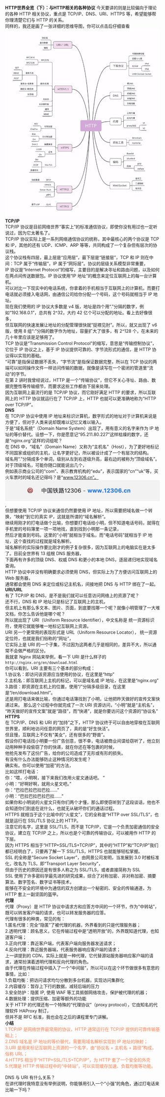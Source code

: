 **HTTP世界全览（下）：与HTTP相关的各种协议**
今天要讲的则是比较偏向于理论的各种 HTTP 相关协议，重点是 TCP/IP、DNS、URI、HTTPS 等，希望能够帮你理清楚它们与 HTTP 的关系。</br>
同样的，我还是画了一张详细的思维导图，你可以点击后仔细查看</br>
![img_5.png](img_5.png)</br>
**TCP/IP**</br>
TCP/IP 协议是目前网络世界“事实上”的标准通信协议，即使你没有用过也一定听说过，因为它太著名了。</br>
TCP/IP 协议实际上是一系列网络通信协议的统称，其中最核心的两个协议是 TCP 和 IP，其他的还有 UDP、ICMP、ARP 等等，共同构成了一个复杂但有层次的协议栈。</br>
这个协议栈有四层，最上层是“应用层”，最下层是“链接层”，TCP 和 IP 则在中间：TCP 属于“传输层”，IP 属于“网际层”。协议的层级关系模型非常重要，</br>
IP 协议是“Internet Protocol”的缩写，主要目的是解决寻址和路由问题，以及如何在两点间传送数据包。IP 协议使用“IP 地址”的概念来定位互联网上的每一台计算机。</br>
可以对比一下现实中的电话系统，你拿着的手机相当于互联网上的计算机，而要打电话就必须接入电话网，由通信公司给你分配一个号码，这个号码就相当于 IP 地址。</br>
现在我们使用的 IP 协议大多数是 v4 版，地址是四个用“.”分隔的数字，例如“192.168.0.1”，总共有 2^32，大约 42 亿个可以分配的地址。看上去好像很多，</br>
但互联网的快速发展让地址的分配管理很快就“捉襟见肘”。所以，就又出现了 v6 版，使用 8 组“:”分隔的数字作为地址，容量扩大了很多，有 2^128 个，在未来的几十年里应该是足够用了。</br>
TCP 协议是“Transmission Control Protocol”的缩写，意思是“传输控制协议”，它位于 IP 协议之上，基于 IP 协议提供可靠的、字节流形式的通信，是 HTTP 协议得以实现的基础。</br>
“可靠”是指保证数据不丢失，“字节流”是指保证数据完整，所以在 TCP 协议的两端可以如同操作文件一样访问传输的数据，就像是读写在一个密闭的管道里“流动”的字节。</br>
在第 2 讲时我曾经说过，HTTP 是一个"传输协议"，但它不关心寻址、路由、数据完整性等传输细节，而要求这些工作都由下层来处理。</br>
因为互联网上最流行的是 TCP/IP 协议，而它刚好满足 HTTP 的要求，所以互联网上的 HTTP 协议就运行在了 TCP/IP 上，HTTP 也就可以更准确地称为“HTTP over TCP/IP”。</br>
**DNS**</br>
在 TCP/IP 协议中使用 IP 地址来标识计算机，数字形式的地址对于计算机来说是方便了，但对于人类来说却既难以记忆又难以输入。</br>
于是“域名系统”（Domain Name System）出现了，用有意义的名字来作为 IP 地址的等价替代。设想一下，你是愿意记“95.211.80.227”这样枯燥的数字，还是“nginx.org”这样的词组呢？</br>
在 DNS 中，“域名”（Domain Name）又称为“主机名”（Host），为了更好地标记不同国家或组织的主机，让名字更好记，所以被设计成了一个有层次的结构。</br>
域名用“.”分隔成多个单词，级别从左到右逐级升高，最右边的被称为“顶级域名”。对于顶级域名，可能你随口就能说出几个，</br>
例如表示商业公司的“com”、表示教育机构的“edu”，表示国家的“cn”“uk”等，买火车票时的域名还记得吗？是“www.12306.cn”。</br>
![img_6.png](img_6.png),</br>
但想要使用 TCP/IP 协议来通信仍然要使用 IP 地址，所以需要把域名做一个转换，“映射”到它的真实 IP，这就是所谓的“域名解析”。</br>
继续用刚才的打电话做个比喻，你想要打电话给小明，但不知道电话号码，就得在手机里的号码簿里一项一项地找，直到找到小明那一条记录，</br>
然后才能查到号码。这里的“小明”就相当于域名，而“电话号码”就相当于 IP 地址，这个查找的过程就是域名解析。</br>
域名解析的实际操作要比刚才的例子复杂很多，因为互联网上的电脑实在是太多了。目前全世界有 13 组根 DNS 服务器，</br>
下面再有许多的顶级 DNS、权威 DNS 和更小的本地 DNS，逐层递归地实现域名查询。</br>
HTTP 协议中并没有明确要求必须使用 DNS，但实际上为了方便访问互联网上的 Web 服务器，</br>
通常都会使用 DNS 来定位或标记主机名，间接地把 DNS 与 HTTP 绑在了一起。</br>
**URI/URL**</br>
有了 TCP/IP 和 DNS，是不是我们就可以任意访问网络上的资源了呢？</br>
还不行，DNS 和 IP 地址只是标记了互联网上的主机，</br>
但主机上有那么多文本、图片、页面，到底要找哪一个呢？就像小明管理了一大堆文档，你怎么告诉他是哪个呢？</br>
所以就出现了 URI（Uniform Resource Identifier），中文名称是 统一资源标识符，使用它就能够唯一地标记互联网上资源。</br>
URI 另一个更常用的表现形式是 URL（Uniform Resource Locator）， 统一资源定位符，也就是我们俗称的“网址”，</br>
它实际上是 URI 的一个子集，不过因为这两者几乎是相同的，差异不大，所以通常不会做严格的区分。</br>
我就拿 Nginx 网站来举例，看一下 URI 是什么样子的</br>
`http://nginx.org/en/download.html`</br>
你可以看到，URI 主要有三个基本的部分构成：</br>
1.协议名：即访问该资源应当使用的协议，在这里是“http”</br>
2.主机名：即互联网上主机的标记，可以是域名或 IP 地址，在这里是“nginx.org”</br>
3.路径：即资源在主机上的位置，使用“/”分隔多级目录，在这里是“/en/download.html”。</br>
还是用打电话来做比喻，你通过电话簿找到了小明，让他把昨天做好的宣传文案快递过来。</br0>
那么这个过程中你就完成了一次 URI 资源访问，“小明”就是“主机名”，</br>
“昨天做好的宣传文案”就是“路径”，而“快递”，就是你要访问这个资源的“协议名”</br>
**HTTPS**</br>
在 TCP/IP、DNS 和 URI 的“加持”之下，HTTP 协议终于可以自由地穿梭在互联网世界里，顺利地访问任意的网页了，真的是“好生快活”。</br>
但且慢，互联网上不仅有“美女”，还有很多的“野兽”。</br>
假设你打电话找小明要一份广告创意，很不幸，电话被商业间谍给窃听了，他立刻动用种种手段偷窃了你的快递，就在你还在等包裹的时候，</br>
他抢先发布了这份广告，给你的公司造成了无形或有形的损失。</br>
有没有什么办法能够防止这种情况的发生呢？</br>
确实有。你可以使用“加密”的方法，</br>
比如这样打电话：</br>
你：“喂，小明啊，接下来我们改用火星文通话吧。 ”</br>
小明：“好啊好啊，就用火星文吧。”</br>
你：“巴拉巴拉巴拉巴拉……”</br>
小明：“巴拉巴拉巴拉巴拉……”</br>
如果你和小明说的火星文只有你们两个才懂，那么即使窃听到了这段谈话，他也不会知道你们到底在说什么，也就无从破坏你们的通话过程。</br>
HTTPS 就相当于这个比喻中的“火星文”，它的全称是“HTTP over SSL/TLS”，也就是运行在 SSL/TLS 协议上的 HTTP。</br>
注意它的名字，这里是 SSL/TLS，而不是 TCP/IP，它是一个负责加密通信的安全协议，建立在 TCP/IP 之上，所以也是个可靠的传输协议，可以被用作 HTTP 的下层。</br>
因为 HTTPS 相当于“HTTP+SSL/TLS+TCP/IP”，其中的“HTTP”和“TCP/IP”我们都已经明白了，只要再了解一下 SSL/TLS，HTTPS 也就能够轻松掌握。</br>
SSL 的全称是“Secure Socket Layer”，由网景公司发明，当发展到 3.0 时被标准化，改名为 TLS，即“Transport Layer Security”，</br>
但由于历史的原因还是有很多人称之为 SSL/TLS，或者直接简称为 SSL</br>
SSL 使用了许多密码学最先进的研究成果，综合了对称加密、非对称加密、摘要算法、数字签名、数字证书等技术，</br>
能够在不安全的环境中为通信的双方创建出一个秘密的、安全的传输通道，为 HTTP 套上一副坚固的盔甲。</br>
**代理**</br>
代理（Proxy）是 HTTP 协议中请求方和应答方中间的一个环节，作为“中转站”，既可以转发客户端的请求，也可以转发服务器的应答。</br>
代理有很多的种类，常见的有：</br>
1.匿名代理：完全“隐匿”了被代理的机器，外界看到的只是代理服务器；</br>
2.透明代理：顾名思义，它在传输过程中是“透明开放”的，外界既知道代理，也知道客户端；</br>
3.正向代理：靠近客户端，代表客户端向服务器发送请求；</br>
4.反向代理：靠近服务器端，代表服务器响应客户端的请求；</br>
上一讲提到的 CDN，实际上就是一种代理，它代替源站服务器响应客户端的请求，通常扮演着透明代理和反向代理的角色。</br>
由于代理在传输过程中插入了一个“中间层”，所以可以在这个环节做很多有意思的事情，比如：</br>
1.负载均衡：把访问请求均匀分散到多台机器，实现访问集群化</br>
2.内容缓存：暂存上下行的数据，减轻后端的压力</br>
3.安全防护：隐匿 IP, 使用 WAF 等工具抵御网络攻击，保护被代理的机器；</br>
4.数据处理：提供压缩、加密等额外的功能</br>
关于 HTTP 的代理还有一个特殊的“代理协议”（proxy protocol），它由知名的代理软件 HAProxy 制订，</br>
但并不是 RFC 标准，我也会在之后的课程里专门讲解。</br>
**小结**</br>
<span style="color: coral">
1.TCP/IP 是网络世界最常用的协议，HTTP 通常运行在 TCP/IP 提供的可靠传输基础上；</br>
2.DNS 域名是 IP 地址的等价替代，需要用域名解析实现到 IP 地址的映射；</br>
3.URI 是用来标记互联网上资源的一个名字，由“协议名 + 主机名 + 路径”构成，俗称 URL；</br>
4.HTTPS 相当于“HTTP+SSL/TLS+TCP/IP”，为 HTTP 套了一个安全的外壳</br>
5.代理是 HTTP 传输过程中的“中转站”，可以实现缓存加速、负载均衡等功能。</br>
</span></br>
DNS 与 URI 有什么关系？</br>
在讲代理时我特意没有举例说明，你能够用引入一个“小强”的角色，通过打电话来比喻一下吗？</br>














